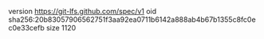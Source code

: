 version https://git-lfs.github.com/spec/v1
oid sha256:20b83057906562751f3aa92ea0711b6142a888ab4b67b1355c8fc0ec0e33cefb
size 1120
